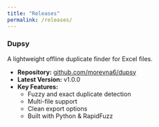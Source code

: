 ```yaml
---
title: "Releases"
permalink: /releases/
---
```


<div class="release-item">
  <h3>Dupsy</h3>
  <p>A lightweight offline duplicate finder for Excel files.</p>
  <ul>
    <li><strong>Repository:</strong> <a href="https://github.com/morevna6/dupsy">github.com/morevna6/dupsy</a></li>
    <li><strong>Latest Version:</strong> v1.0.0</li>
    <li><strong>Key Features:</strong>
      <ul>
        <li>Fuzzy and exact duplicate detection</li>
        <li>Multi-file support</li>
        <li>Clean export options</li>
        <li>Built with Python & RapidFuzz</li>
      </ul>
    </li>
  </ul>
</div>
